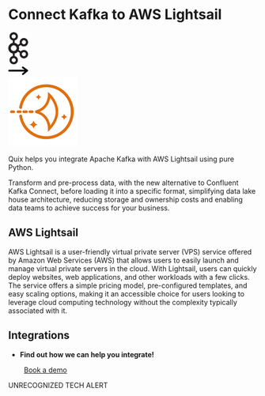 # Connect Kafka to AWS Lightsail

<div class="connect-images cards blog-grid-card" markdown>
<div>
<img src="../images/kafka_logo.png" width="40px" />
</div>
<div>
<img src="../images/arrow.svg" width="40px" />
</div>
<div>
<img src="./images/aws-lightsail_1.jpg" />
</div>
</div>

Quix helps you integrate Apache Kafka with AWS Lightsail using pure Python.

Transform and pre-process data, with the new alternative to Confluent Kafka Connect, before loading it into a specific format, simplifying data lake house architecture, reducing storage and ownership costs and enabling data teams to achieve success for your business.

## AWS Lightsail

AWS Lightsail is a user-friendly virtual private server (VPS) service offered by Amazon Web Services (AWS) that allows users to easily launch and manage virtual private servers in the cloud. With Lightsail, users can quickly deploy websites, web applications, and other workloads with a few clicks. The service offers a simple pricing model, pre-configured templates, and easy scaling options, making it an accessible choice for users looking to leverage cloud computing technology without the complexity typically associated with it.

## Integrations

<div class="grid cards" markdown>

- __Find out how we can help you integrate!__

    <a class="md-button md-button--primary" href="https://quix.io/book-a-demo" target="_blank" style="margin:.5rem;">Book a demo</a>

</div>


UNRECOGNIZED TECH ALERT

